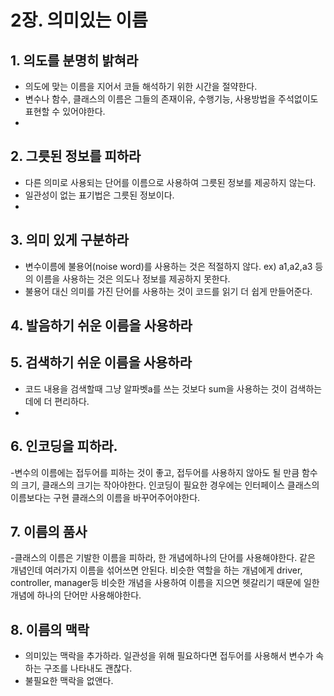 # 2장. 의미있는 이름
## 1. 의도를 분명히 밝혀라
- 의도에 맞는 이름을 지어서 코들 해석하기 위한 시간을 절약한다. 
- 변수나 함수, 클래스의 이름은 그들의 존재이유, 수행기능, 사용방법을 주석없이도 표현할 수 있어야한다. 
- 
## 2. 그릇된 정보를 피하라
- 다른 의미로 사용되는 단어를 이름으로 사용하여 그릇된 정보를 제공하지 않는다. 
- 일관성이 없는 표기법은 그릇된 정보이다.
- 
## 3. 의미 있게 구분하라 
- 변수이름에 불용어(noise word)를 사용하는 것은 적절하지 않다. 
ex) a1,a2,a3 등의 이름을 사용하는 것은 의도나 정보를 제공하지 못한다. 
- 불용어 대신 의미를 가진 단어를 사용하는 것이 코드를 읽기 더 쉽게 만들어준다. 
## 4. 발음하기 쉬운 이름을 사용하라

## 5. 검색하기 쉬운 이름을 사용하라
- 코드 내용을 검색할때 그냥 알파벳a를 쓰는 것보다 sum을 사용하는 것이 검색하는데에 더 편리하다.
- 
## 6. 인코딩을 피하라. 
-변수의 이름에는 접두어를 피하는 것이 좋고, 접두어를 사용하지 않아도 될 만큼 함수의 크기, 클래스의 크기는 작아야한다. 
인코딩이 필요한 경우에는 인터페이스 클래스의 이름보다는 구현 클래스의 이름을 바꾸어주어야한다. 

## 7. 이름의 품사
-클래스의 이름은 기발한 이름을 피하라, 한 개념에하나의 단어를 사용해야한다. 같은 개념인데 여러가지 이름을 섞어쓰면 안된다. 비슷한 역할을 하는 개념에게 driver, controller, manager등 비슷한 개념을 사용하여 이름을 지으면 헷갈리기 때문에 일한 개념에 하나의 단어만 사용해야한다. 
## 8. 이름의 맥락
- 의미있는 맥락을 추가하라. 일관성을 위해 필요하다면 접두어를 사용해서 변수가 속하는 구조를 나타내도 괜찮다. 
- 불필요한 맥락을 없앤다.
